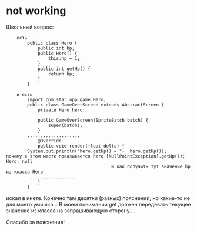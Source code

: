 # not working

Школьный вопрос: 

		есть
			public class Hero {
				public int hp;
				public Hero() {
					this.hp = 1;
				}
				public int getHp() {
					return hp;
				}
			}

		и есть
			import com.star.app.game.Hero;
			public class GameOverScreen extends AbstractScreen {
				private Hero hero;

				public GameOverScreen(SpriteBatch batch) {
					super(batch);
				}
			.................... 
				@Override
				public void render(float delta) {
			System.out.println("hero.getHp() = "+  hero.getHp());  		почему в этом месте показывается hero [NullPointException].getHp());   Hero: null
											И как получить тут значение hp из класса Hero
			 .................  
				}
			}
искал в инете. Конечно там десятки (разных) пояснений; но какие-то не для моего умишка... В моем понимании get должен передевать текущее значение из класса на запрашивающую сторону....

Спасибо за пояснения!
